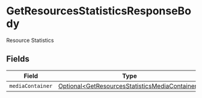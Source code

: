 # GetResourcesStatisticsResponseBody

Resource Statistics


## Fields

| Field                                                                                                              | Type                                                                                                               | Required                                                                                                           | Description                                                                                                        |
| ------------------------------------------------------------------------------------------------------------------ | ------------------------------------------------------------------------------------------------------------------ | ------------------------------------------------------------------------------------------------------------------ | ------------------------------------------------------------------------------------------------------------------ |
| `mediaContainer`                                                                                                   | [Optional\<GetResourcesStatisticsMediaContainer>](../../models/operations/GetResourcesStatisticsMediaContainer.md) | :heavy_minus_sign:                                                                                                 | N/A                                                                                                                |